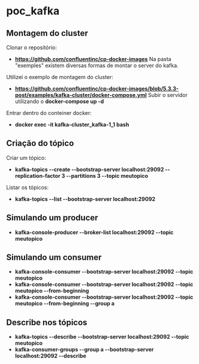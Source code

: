 # poc_kafka

## Montagem do cluster

Clonar o repositório: 
- **https://github.com/confluentinc/cp-docker-images**
Na pasta "exemples" existem diversas formas de montar o server do kafka. 

Utilizei o exemplo de montagem do cluster: 
- **https://github.com/confluentinc/cp-docker-images/blob/5.3.3-post/examples/kafka-cluster/docker-compose.yml**
Subir o servidor utilizando o **docker-compose up -d**

Entrar dentro do conteiner docker: 
- **docker exec -it kafka-cluster_kafka-1_1 bash**

## Criação do tópico

Criar um tópico: 
-  **kafka-topics --create --bootstrap-server localhost:29092 --replication-factor 3 --partitions 3 --topic meutopico**

Listar os tópicos:
-  **kafka-topics --list --bootstrap-server localhost:29092**

## Simulando um producer
- **kafka-console-producer --broker-list localhost:29092 --topic meutopico**

## Simulando um consumer

- **kafka-console-consumer --bootstrap-server localhost:29092 --topic meutopico**
- **kafka-console-consumer --bootstrap-server localhost:29092 --topic meutopico --from-beginning** 
- **kafka-console-consumer --bootstrap-server localhost:29092 --topic meutopico --from-beginning --group a**

## Describe nos tópicos
- **kafka-topics --describe --bootstrap-server localhost:29092 --topic meutopico**
- **kafka-consumer-groups --group a --bootstrap-server localhost:29092 --describe**